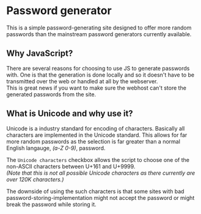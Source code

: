 # Password generator

This is a simple password-generating site designed to offer more random passwords than the mainstream password generators currently available.

## Why JavaScript?

There are several reasons for choosing to use JS to generate passwords with. One is that the generation is done locally and so it doesn't have to be transmitted over the web or handled at all by the webserver.  
This is great news if you want to make sure the webhost can't store the generated passwords from the site.

## What is Unicode and why use it?

Unicode is a industry standard for encoding of characters. Basically all characters are implemented in the Unicode standard. This allows for far more random passwords as the selection is far greater than a normal English langauge, _(a-Z 0-9)_, password.

The `Unicode characters` checkbox allows the script to choose one of the non-ASCII characters between U+161 and U+9999.<br>
_(Note that this is not all possible Unicode characters as there currently are over 120K characters.)_

The downside of using the such characters is that some sites with bad password-storing-implementation might not accept the password or might break the password while storing it.
